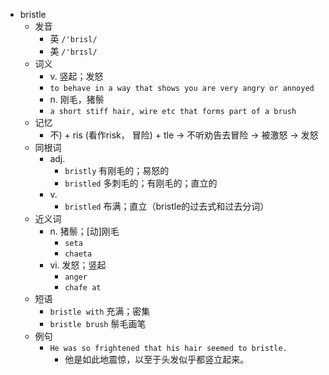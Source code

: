 - bristle
  - 发音
    - 英 `/'brisl/`
    - 美 `/'brɪsl/`
  - 词义
    - v. 竖起；发怒
    - `to behave in a way that shows you are very angry or annoyed`
    - n. 刚毛，猪鬃
    - `a short stiff hair, wire etc that forms part of a brush`
  - 记忆
    - 不) + ris (看作risk， 冒险) + tle → 不听劝告去冒险 → 被激怒 → 发怒
  - 同根词
    - adj.
      - `bristly` 有刚毛的；易怒的
      - `bristled` 多刺毛的；有刚毛的；直立的
    - v.
      - `bristled` 布满；直立（bristle的过去式和过去分词）
  - 近义词
    - n. 猪鬃；[动]刚毛
      - `seta`
      - `chaeta`
    - vi. 发怒；竖起
      - `anger`
      - `chafe at`
  - 短语
    - `bristle with` 充满；密集 
    - `bristle brush` 鬃毛画笔 
  - 例句
    - `He was so frightened that his hair seemed to bristle.`
      - 他是如此地震惊，以至于头发似乎都竖立起来。

